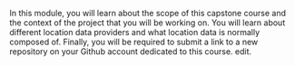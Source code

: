 In this module, you will learn about the scope of this capstone course and the context of the project that you will be working on. You will learn about different location data providers and what location data is normally composed of. Finally, you will be required to submit a link to a new repository on your Github account dedicated to this course. edit.
